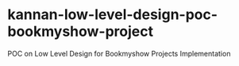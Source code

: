 # kannan-low-level-design-poc-bookmyshow-project
POC on Low Level Design for Bookmyshow Projects Implementation 
